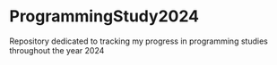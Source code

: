# ProgrammingStudy2024
Repository dedicated to tracking my progress in programming studies throughout the year 2024

